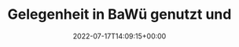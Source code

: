 ---
retweeted: false
source: <a href="https://mobile.twitter.com" rel="nofollow">Twitter Web App</a>
entities:
  hashtags: []
  symbols: []
  user_mentions: []
  urls: []
display_text_range:
- '0'
- '153'
favorite_count: '5'
id_str: '1548671175852695552'
truncated: false
retweet_count: '0'
id: '1548671175852695552'
created_at: Sun Jul 17 14:09:15 +0000 2022
favorited: false
full_text: "Gelegenheit in BaWü genutzt und beim Fleischer frische Maultaschen gekauft.
  \n\nIrritierte Blicke des schwäbischen Kollegen: »Warum masch' die ned selber?«"
lang: de
tags:
- pesos:twitter
date: '2022-07-17T14:09:15+00:00'
src: https://twitter.com/bascht/status/1548671175852695552
original_url: https://twitter.com/bascht/status/1548671175852695552
type: twitter_tweet
text: "Gelegenheit in BaWü genutzt und beim Fleischer frische Maultaschen gekauft.
  \n\nIrritierte Blicke des schwäbischen Kollegen: »Warum masch' die ned selber?«"
title: Gelegenheit in BaWü genutzt und

---